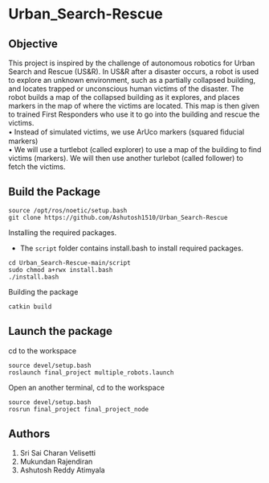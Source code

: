 # Urban_Search-Rescue

## Objective

This project is inspired by the challenge of autonomous robotics for Urban Search and Rescue (US&R). In US&R after a disaster occurs, a robot is used to explore an unknown environment, such as a partially collapsed building, and locates trapped or unconscious human victims of the disaster. The robot builds a map of the collapsed building as it explores, and places markers in the map of where the victims are located. This map is then given to trained First Responders who use it to go into the building and rescue the victims.  
• Instead of simulated victims, we use ArUco markers (squared ﬁducial markers)  
• We will use a turtlebot (called explorer) to use a map of the building to find victims (markers). We will then use another turlebot (called follower) to fetch the victims.

## Build the Package

```
source /opt/ros/noetic/setup.bash
git clone https://github.com/Ashutosh1510/Urban_Search-Rescue
```
Installing the required packages.
- The `script` folder contains install.bash to install required packages.

```
cd Urban_Search-Rescue-main/script
sudo chmod a+rwx install.bash
./install.bash
```
Building the package

```
catkin build
```

## Launch the package

cd to the workspace

```
source devel/setup.bash
roslaunch final_project multiple_robots.launch
```

Open an another terminal, cd to the workspace

```
source devel/setup.bash
rosrun final_project final_project_node
```

## Authors
1. Sri Sai Charan Velisetti
2. Mukundan Rajendiran
3. Ashutosh Reddy Atimyala


